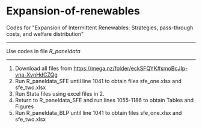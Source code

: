 # Expansion-of-renewables
Codes for "Expansion of Intermittent Renewables: Strategies, pass-through costs, and welfare distribution"

**************************************************************************************
Use codes in file *R_paneldata*
**************************************************************************************
1. Download all files from https://mega.nz/folder/eckSFQYK#smoBcJIp-vna-XvnHdCZQg
2. Run R_paneldata_SFE until line 1041 to obtain files sfe_one.xlsx and sfe_two.xlsx
3. Run Stata files using excel files in 2.
4. Return to R_paneldata_SFE and run lines 1055-1186 to obtain Tables and Figures
5. Run R_paneldata_BLP until line 1041 to obtain files sfe_one.xlsx and sfe_two.xlsx







